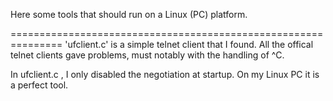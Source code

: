 
Here some tools that should run on a Linux (PC) platform.

===============================================================
'ufclient.c' is a simple telnet client that I found. All the
offical telnet clients gave problems, must notably with the
handling of ^C.

In  ufclient.c , I only disabled the negotiation at startup.
On my Linux PC it is a perfect tool.

 
